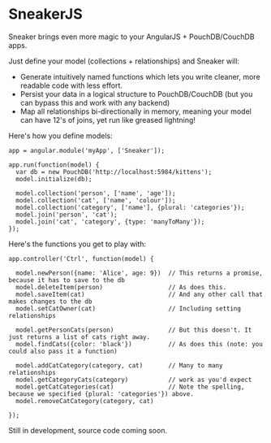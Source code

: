 # SneakerJS

Sneaker brings even more magic to your AngularJS + PouchDB/CouchDB apps.

Just define your model (collections + relationships) and Sneaker will:

  - Generate intuitively named functions which lets you write cleaner, more readable code with less effort.
  - Persist your data in a logical structure to PouchDB/CouchDB (but you can bypass this and work with any backend)
  - Map all relationships bi-directionally in memory, meaning your model can have 12's of joins, yet run like greased lightning!

Here's how you define models:

    app = angular.module('myApp', ['Sneaker']);
    
    app.run(function(model) {
      var db = new PouchDB('http://localhost:5984/kittens');
      model.initialize(db);
      
      model.collection('person', ['name', 'age']);
      model.collection('cat', ['name', 'colour']);
      model.collection('category', ['name'], {plural: 'categories'});
      model.join('person', 'cat');
      model.join('cat', 'category', {type: 'manyToMany'});
    });
    
Here's the functions you get to play with:

    app.controller('Ctrl', function(model) {   
  
      model.newPerson({name: 'Alice', age: 9})  // This returns a promise, because it has to save to the db
      model.deleteItem(person)                  // As does this.
      model.saveItem(cat)                       // And any other call that makes changes to the db
      model.setCatOwner(cat)                    // Including setting relationships
      
      model.getPersonCats(person)               // But this doesn't. It just returns a list of cats right away.
      model.findCats({color: 'black'})          // As does this (note: you could also pass it a function)
  
      model.addCatCategory(category, cat)       // Many to many relationships
      model.getCategoryCats(category)           // work as you'd expect
      model.getCatCategories(cat)               // Note the spelling, because we specified {plural: 'categories'}) above.
      model.removeCatCategory(category, cat)
      
    });

Still in development, source code coming soon.
